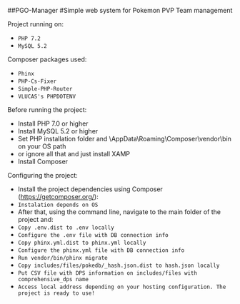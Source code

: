 ##PGO-Manager
#Simple web system for Pokemon PVP Team management

Project running on:
* ```PHP 7.2```
* ```MySQL 5.2```

Composer packages used:
* ```Phinx```
* ```PHP-Cs-Fixer```
* ```Simple-PHP-Router```
* ```VLUCAS's PHPDOTENV```

Before running the project:
* Install PHP 7.0 or higher
* Install MySQL 5.2 or higher
* Set PHP installation folder and \AppData\Roaming\Composer\vendor\bin on your OS path
* or ignore all that and just install XAMP
* Install Composer 

Configuring the project:
* Install the project dependencies using Composer (https://getcomposer.org/):
* ```Instalation depends on OS```
* After that, using the command line, navigate to the main folder of the project and:
* ```Copy .env.dist to .env locally```
* ```Configure the .env file with DB connection info```
* ```Copy phinx.yml.dist to phinx.yml locally```
* ```Configure the phinx.yml file with DB connection info```
* ```Run vendor/bin/phinx migrate```
* ```Copy includes/files/pokedb/_hash.json.dist to hash.json locally```
* ```Put CSV file with DPS information on includes/files with comprehensive_dps name```
* ```Access local address depending on your hosting configuration. The project is ready to use!```
